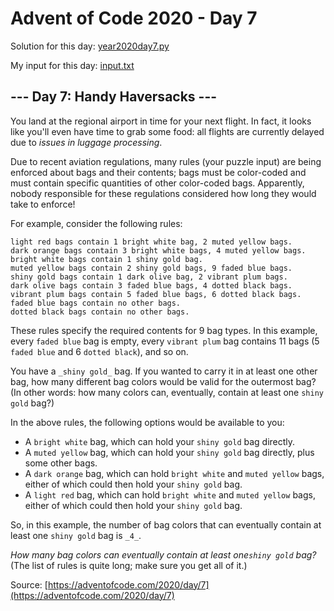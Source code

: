 # Advent of Code 2020 - Day 7

Solution for this day: [year2020day7.py](year2020day7.py)

My input for this day: [input.txt](input.txt)

## \--- Day 7: Handy Haversacks ---

You land at the regional airport in time for your next flight. In fact, it
looks like you'll even have time to grab some food: all flights are currently
delayed due to _issues in luggage processing_.

Due to recent aviation regulations, many rules (your puzzle input) are being
enforced about bags and their contents; bags must be color-coded and must
contain specific quantities of other color-coded bags. Apparently, nobody
responsible for these regulations considered how long they would take to
enforce!

For example, consider the following rules:

    
    
    light red bags contain 1 bright white bag, 2 muted yellow bags.
    dark orange bags contain 3 bright white bags, 4 muted yellow bags.
    bright white bags contain 1 shiny gold bag.
    muted yellow bags contain 2 shiny gold bags, 9 faded blue bags.
    shiny gold bags contain 1 dark olive bag, 2 vibrant plum bags.
    dark olive bags contain 3 faded blue bags, 4 dotted black bags.
    vibrant plum bags contain 5 faded blue bags, 6 dotted black bags.
    faded blue bags contain no other bags.
    dotted black bags contain no other bags.
    

These rules specify the required contents for 9 bag types. In this example,
every `faded blue` bag is empty, every `vibrant plum` bag contains 11 bags (5
`faded blue` and 6 `dotted black`), and so on.

You have a `_shiny gold_` bag. If you wanted to carry it in at least one other
bag, how many different bag colors would be valid for the outermost bag? (In
other words: how many colors can, eventually, contain at least one `shiny
gold` bag?)

In the above rules, the following options would be available to you:

  * A `bright white` bag, which can hold your `shiny gold` bag directly.
  * A `muted yellow` bag, which can hold your `shiny gold` bag directly, plus some other bags.
  * A `dark orange` bag, which can hold `bright white` and `muted yellow` bags, either of which could then hold your `shiny gold` bag.
  * A `light red` bag, which can hold `bright white` and `muted yellow` bags, either of which could then hold your `shiny gold` bag.

So, in this example, the number of bag colors that can eventually contain at
least one `shiny gold` bag is `_4_`.

_How many bag colors can eventually contain at least one`shiny gold` bag?_
(The list of rules is quite long; make sure you get all of it.)



Source: [https://adventofcode.com/2020/day/7](https://adventofcode.com/2020/day/7)
